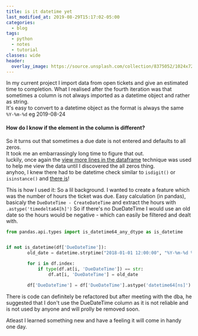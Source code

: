 ```yaml
---
title: is it datetime yet
last_modified_at: 2019-08-29T15:17:02-05:00
categories:
  - blog
tags:
  - python
  - notes
  - tutorial
classes: wide
header:
  overlay_image: https://source.unsplash.com/collection/8375052/1024x720
---
```


In my current project I import data from open tickets and give an estimated time to completion.
What I realised after the fourth iteration was that sometimes a column is not always imported as a datetime object and
rather as string.<br>
It's easy to convert to a datetime object as the format is always the same `%Y-%m-%d` eg 2019-08-24

#### How do I know if the element in the column is different?
So it turns out that sometimes a due date is not entered and defaults to all zeros. <br>
It took me an embarrassingly long time to figure that out.<br>
luckily, once again the [view more lines in the dataframe](https://wahe3bru.github.io/blog/see-all-the-rows-in-pandas/) technique was
used to help me view the data until I discovered the all zeros thing.<br>
anyhoo, I knew there had to be datetime check similar to `isdigit()` or `isinstance()` and [there is](https://pandas.pydata.org/pandas-docs/stable/reference/api/pandas.api.types.is_datetime64_any_dtype.html)!

This is how I used it:
So a lil background. I wanted to create a feature which was the number of hours the ticket was due.
Easy calculation (in pandas), basicaly the `DueDateTime - CreateDateTime` and extract the hours with `.astype('timedelta64[h]')`
So if there's no DueDateTime I would use an old date so the hours would be negative - which can easily be filtered and dealt with.

```python
from pandas.api.types import is_datetime64_any_dtype as is_datetime


if not is_datetime(df['DueDateTime']):
        old_date = datetime.strptime("2018-01-01 12:00:00", "%Y-%m-%d %H:%M:%S")

        for i in df.index:
            if type(df.at[i, 'DueDateTime']) == str:
                df.at[i, 'DueDateTime'] = old_date

        df['DueDateTime'] = df['DueDateTime'].astype('datetime64[ns]')
```

There is code can definitely be refactored but after meeting with the dba, he suggested
that I don't use the DueDateTime column as it is not reliable and is not used by anyone and will prolly be removed soon.

Atleast I learned something new and have a feeling it will come in handy one day.
